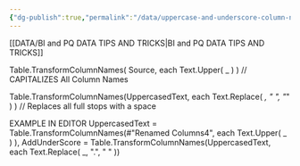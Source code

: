 ```yaml
---
{"dg-publish":true,"permalink":"/data/uppercase-and-underscore-column-names/","tags":["Power_query","Data"],"created":"2023-12-03 10:12","updated":"2024-03-01 19:43"}
---
```


[[DATA/BI and PQ DATA TIPS AND TRICKS\|BI and PQ DATA TIPS AND TRICKS]]

Table.TransformColumnNames( Source, each Text.Upper( _ ) )
// CAPITALIZES All Column Names

Table.TransformColumnNames(UppercasedText, each Text.Replace( _, " ", "_" ) )
// Replaces all full stops with a space

EXAMPLE IN EDITOR
UppercasedText = Table.TransformColumnNames(#"Renamed Columns4", each Text.Upper( _ ) ),
    AddUnderScore = Table.TransformColumnNames(UppercasedText, each Text.Replace( _, ".", " " ))